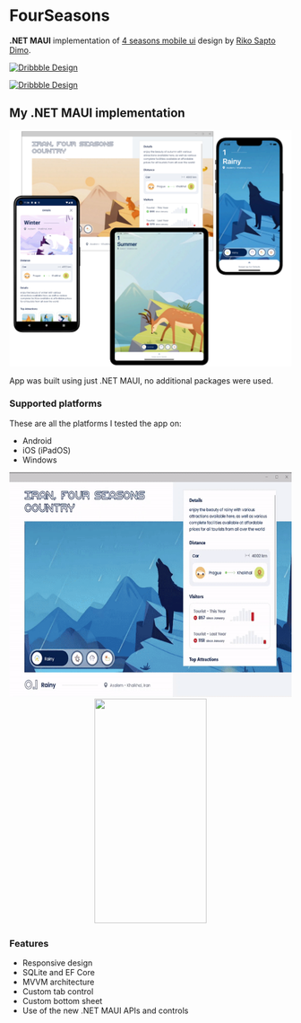 # FourSeasons
**.NET MAUI** implementation of [4 seasons mobile ui](https://dribbble.com/shots/15480534-4-seasons-mobile-ui) design by [Riko Sapto Dimo](https://dribbble.com/RikoSapto).

[![Dribbble Design](https://cdn.dribbble.com/users/806561/screenshots/15480534/media/65b84a3771d349df6e0e681ad2b16755.jpg?compress=1&resize=1000x750&vertical=top)](https://dribbble.com/shots/15480534-4-seasons-mobile-ui)

[![Dribbble Design](https://cdn.dribbble.com/users/806561/screenshots/15500886/media/6ad5b0de169928b529860160d711570a.jpg?compress=1&resize=1000x750&vertical=top)](https://dribbble.com/shots/15500886-4-seasons-mobile-ui-desktop-version)

## My .NET MAUI implementation

<p align="center">
  <img src="https://github.com/RadekVyM/FourSeasons/blob/main/images/all_devices.png" data-canonical-src="https://github.com/RadekVyM/FourSeasons/blob/main/images/all_devices.png"/>
</p>

App was built using just .NET MAUI, no additional packages were used.

### Supported platforms
These are all the platforms I tested the app on:

- Android
- iOS (iPadOS)
- Windows 

<p align="center">
  <a href="https://user-images.githubusercontent.com/65116078/185754733-a1d61a50-b68c-4cf2-a503-2a3eaea90f79.mp4">
    <img src="https://github.com/RadekVyM/FourSeasons/blob/main/images/windows.gif" data-canonical-src="https://user-images.githubusercontent.com/65116078/185754722-d849213b-3c8a-4433-8e0a-11a4ec243f69.mp4" width="614" height="400"/>
  </a>
 
  <a href="https://user-images.githubusercontent.com/65116078/185754722-d849213b-3c8a-4433-8e0a-11a4ec243f69.mp4"> 
    <img src="https://github.com/RadekVyM/FourSeasons/blob/main/images/android.gif" data-canonical-src="https://user-images.githubusercontent.com/65116078/185754733-a1d61a50-b68c-4cf2-a503-2a3eaea90f79.mp4" width="200" height="400"/>
  </a>
</p>

### Features

- Responsive design
- SQLite and EF Core
- MVVM architecture
- Custom tab control
- Custom bottom sheet
- Use of the new .NET MAUI APIs and controls
